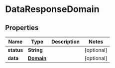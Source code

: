 

# DataResponseDomain


## Properties

| Name | Type | Description | Notes |
|------------ | ------------- | ------------- | -------------|
|**status** | **String** |  |  [optional] |
|**data** | [**Domain**](Domain.md) |  |  [optional] |



